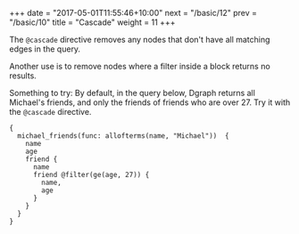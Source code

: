 +++
date = "2017-05-01T11:55:46+10:00"
next = "/basic/12"
prev = "/basic/10"
title = "Cascade"
weight = 11
+++

The `@cascade` directive removes any nodes that don't have all matching
edges in the query.

Another use is to remove nodes where a filter inside a block returns
no results.

Something to try: By default, in the query below, Dgraph returns all Michael's friends,
and only the friends of friends who are over 27.  Try it with the
`@cascade` directive.

```
{
  michael_friends(func: allofterms(name, "Michael"))  {
    name
    age
    friend {
      name 
      friend @filter(ge(age, 27)) { 
        name, 
        age 
      }
    }
  }
}
```
